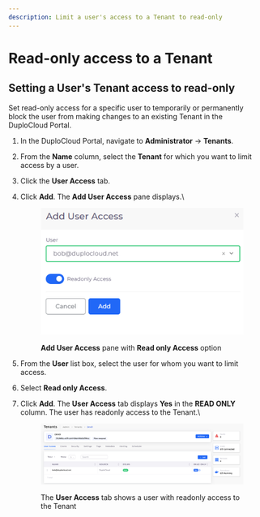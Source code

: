 ```yaml
---
description: Limit a user's access to a Tenant to read-only
---
```


# Read-only access to a Tenant

## Setting a User's Tenant access to read-only

Set read-only access for a specific user to temporarily or permanently block the user from making changes to an existing Tenant in the DuploCloud Portal.

1. In the DuploCloud Portal, navigate to **Administrator** -> **Tenants**.
2. From the **Name** column, select the **Tenant** for which you want to limit access by a user.
3. Click the **User Access** tab.
4.  Click **Add**. The **Add User Access** pane displays.\


    <div align="left"><figure><img src="../../.gitbook/assets/Tenant_RO1 (1).png" alt=""><figcaption><p><strong>Add User Access</strong> pane with <strong>Read only Access</strong> option</p></figcaption></figure></div>
5. From the **User** list box, select the user for whom you want to limit access.
6. Select **Read only Access**.
7.  Click **Add**. The **User Access** tab displays **Yes** in the **READ ONLY** column. The user has readonly access to the Tenant.\


    <figure><img src="../../.gitbook/assets/Screenshot (238).png" alt=""><figcaption><p>The <strong>User Access</strong> tab shows a user with readonly access to the Tenant</p></figcaption></figure>
